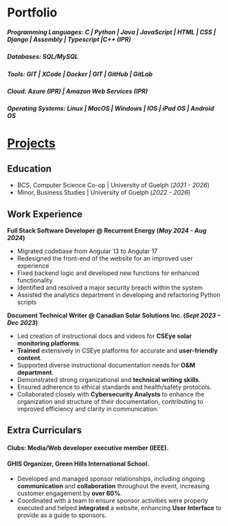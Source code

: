 # Portfolio

##### Programming Languages: C | Python | Java | JavaScript | HTML | CSS | Django | Assembly | Typescript |C++ (IPR) 
##### Databases: SQL/MySQL
##### Tools: GIT | XCode | Docker | GIT | GitHub | GitLab
##### Cloud: Azure (IPR) | Amazon Web Services (IPR)
##### Operating Systems: Linux | MacOS | Windows | IOS | iPad OS | Android OS

# [Projects](./PROJECTS.md)

## Education
- BCS, Computer Science Co-op   | University of Guelph (_2021 - 2026_)								       		
- Minor, Business Studies       | University of Guelph (_2022 - 2026_)	 			        		


## Work Experience
**Full Stack Software Developer @ Recurrent Energy (_May 2024 - Aug 2024_)**
- Migrated codebase from Angular 13 to Angular 17
- Redesigned the front-end of the website for an improved user experience
- Fixed backend logic and developed new functions for enhanced functionality
- Identified and resolved a major security breach within the system
- Assisted the analytics department in developing and refactoring Python scripts

**Document Technical Writer @ Canadian Solar Solutions Inc. (_Sept 2023 – Dec 2023_)**
- Led creation of instructional docs and videos for **CSEye solar monitoring platforms**.
- **Trained** extensively in CSEye platforms for accurate and **user-friendly content**.
- Supported diverse instructional documentation needs for **O&M department**.
- Demonstrated strong organizational and **technical writing skills**.
- Ensured adherence to ethical standards and health/safety protocols.
- Collaborated closely with **Cybersecurity Analysts** to enhance the organization and structure of their documentation, contributing to improved efficiency and clarity in communication.

## Extra Curriculars
#### Clubs: Media/Web developer executive member (IEEE).
#### GHIS Organizer, Green Hills International School.
- Developed and managed sponsor relationships, including ongoing **communication** and **collaboration**
throughout the event, increasing customer engagement by **over 60%**.
- Coordinated with a team to ensure sponsor activities were properly executed and helped **integrated** a
website, enhancing **User Interface** to provide as a guide to sponsors.
